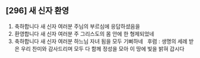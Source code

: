 ## [296] 새 신자 환영

1) 축하합니다 새 신자 여러분 주님의 부르심에 응답하셨음을  
2) 환영합니다 새 신자 여러분 주 그리스도의 몸 안에 한 형제되었네  
3) 축하합니다 새 신자 여러분 하느님 자녀 됨을 모두 기뻐하네  
후렴 : 생명의 세례 받은 우리 찬미와 감사드리며 모두 다 함께 정성을 모아 이 땅에 빛을 밝혀 갑시다
